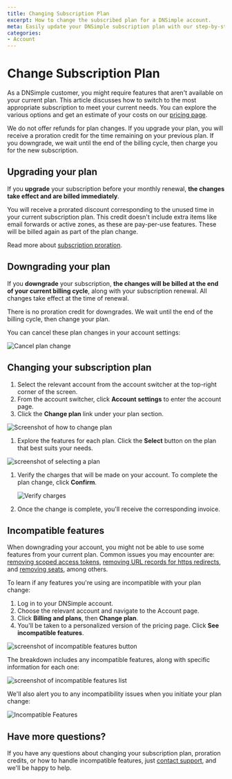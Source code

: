 ```yaml
---
title: Changing Subscription Plan
excerpt: How to change the subscribed plan for a DNSimple account.
meta: Easily update your DNSimple subscription plan with our step-by-step guide. Learn how to manage your account and choose the right plan for your needs.
categories:
- Account
---
```


# Change Subscription Plan

As a DNSimple customer, you might require features that aren't available on your current plan. This article discusses how to switch to the most appropriate subscription to meet your current needs. You can explore the various options and get an estimate of your costs on our [pricing page](https://dnsimple.com/pricing).

<info>
We do not offer refunds for plan changes. If you upgrade your plan, you will receive a proration credit for the time remaining on your previous plan. If you downgrade, we wait until the end of the billing cycle, then charge you for the new subscription.
</info>

## Upgrading your plan

If you **upgrade** your subscription before your monthly renewal, **the changes take effect and are billed immediately**.

You will receive a prorated discount corresponding to the unused time in your current subscription plan. This credit doesn't include extra items like email forwards or active zones, as these are pay-per-use features. These will be billed again as part of the plan change.

Read more about [subscription proration](/articles/understanding-invoice/#proration).

## Downgrading your plan

If you **downgrade** your subscription, **the changes will be billed at the end of your current billing cycle**, along with your subscription renewal. All changes take effect at the time of renewal.

There is no proration credit for downgrades. We wait until the end of the billing cycle, then change your plan.

You can cancel these plan changes in your account settings:

![Cancel plan change](/files/account-billing-cancel-plan-change.png)


## Changing your subscription plan

1.  Select the relevant account from the account switcher at the top-right corner of the screen.
1.  From the account switcher, click **Account settings** to enter the account page.
1.  Click the **Change plan** link under your plan section.

![Screenshot of how to change plan](/files/change-plan-screenshot.png)

1.  Explore the features for each plan. Click the **Select** button on the plan that best suits your needs.

![screenshot of selecting a plan](/files/select-plan-screenshot.png)

1.  Verify the charges that will be made on your account. To complete the plan change, click **Confirm**.

    ![Verify charges](/files/change-plan-3.png)

1.  Once the change is complete, you'll receive the corresponding invoice.

## Incompatible features

When downgrading your account, you might not be able to use some features from your current plan. Common issues you may encounter are: [removing scoped access tokens](/articles/api-access-token/#removing-an-account-access-token), [removing URL records for https redirects](/articles/manage-url-record/#removing-a-url-record), and [removing seats](/articles/managing-seats/#decreasing-the-number-of-seats), among others.

<div class="section-steps" markdown="1">
To learn if any features you're using are incompatible with your plan change:

1. Log in to your DNSimple account.
1. Choose the relevant account and navigate to the Account page.
1. Click **Billing and plans**, then **Change plan**.
1. You'll be taken to a personalized version of the pricing page. Click **See incompatible features**.

![screenshot of incompatible features button](/files/incompatable-features-screenshot.png)

The breakdown includes any incompatible features, along with specific information for each one:

![screenshot of incompatible features list](/files/incompatable-features-list-screenshot.png)

We'll also alert you to any incompatibility issues when you initiate your plan change:

![Incompatible Features](/files/account-billing-incompatible-features.png)

</div>

## Have more questions?
If you have any questions about changing your subscription plan, proration credits, or how to handle incompatible features, just [contact support](https://dnsimple.com/feedback), and we'll be happy to help.
